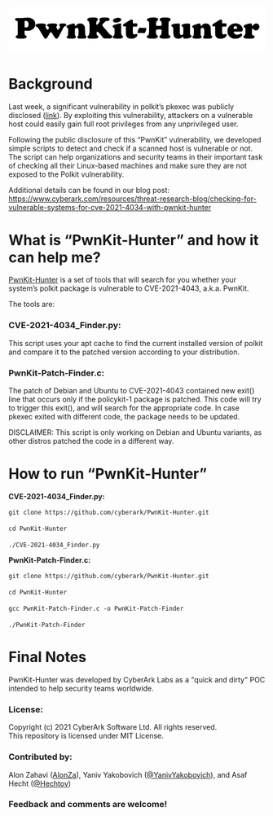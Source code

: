 <p align="center">
  <img src="https://github.com/Hechtov/Photos/blob/master/PwnKit-Hunter/PwnKit-Hunter%20logo1.png">
</p>
  
# Background

Last week, a significant vulnerability in polkit’s pkexec was publicly disclosed ([link](https://blog.qualys.com/vulnerabilities-threat-research/2022/01/25/pwnkit-local-privilege-escalation-vulnerability-discovered-in-polkits-pkexec-cve-2021-4034)). By exploiting this vulnerability, attackers on a vulnerable host could easily gain full root privileges from any unprivileged user.

Following the public disclosure of this “PwnKit” vulnerability, we developed simple scripts to detect and check if a scanned host is vulnerable or not. The script can help organizations and security teams in their important task of checking all their Linux-based machines and make sure they are not exposed to the Polkit vulnerability.

Additional details can be found in our blog post:  
https://www.cyberark.com/resources/threat-research-blog/checking-for-vulnerable-systems-for-cve-2021-4034-with-pwnkit-hunter


# What is “PwnKit-Hunter” and how it can help me?

[PwnKit-Hunter](https://github.com/cyberark/PwnKit-Hunter) is a set of tools that will search for you whether your system’s polkit package is vulnerable to CVE-2021-4043, a.k.a. PwnKit.
  
The tools are:
  
### CVE-2021-4034_Finder.py:

This script uses your apt cache to find the current installed version of polkit and compare it to the patched version according to your distribution.

### PwnKit-Patch-Finder.c:

The patch of Debian and Ubuntu to CVE-2021-4043 contained new exit() line that occurs only if the policykit-1 package is patched. This code will try to trigger this exit(), and will search for the appropriate code. In case pkexec exited with different code, the package needs to be updated.

DISCLAIMER: This script is only working on Debian and Ubuntu variants, as other distros patched the code in a different way.


# How to run “PwnKit-Hunter”

**CVE-2021-4034_Finder.py:**

```
git clone https://github.com/cyberark/PwnKit-Hunter.git

cd PwnKit-Hunter

./CVE-2021-4034_Finder.py
```
  
**PwnKit-Patch-Finder.c:**

```
git clone https://github.com/cyberark/PwnKit-Hunter.git

cd PwnKit-Hunter

gcc PwnKit-Patch-Finder.c -o PwnKit-Patch-Finder

./PwnKit-Patch-Finder
```
  
# Final Notes
PwnKit-Hunter was developed by CyberArk Labs as a "quick and dirty" POC intended to help security teams worldwide.  

### License:
Copyright (c) 2021 CyberArk Software Ltd. All rights reserved.    
This repository is licensed under MIT License.  
    
### Contributed by:  
Alon Zahavi ([AlonZa](https://www.linkedin.com/in/alon-zahavi-529499143)), Yaniv Yakobovich ([@YanivYakobovich](https://twitter.com/YanivYakobovich)), and Asaf Hecht ([@Hechtov](https://twitter.com/Hechtov))  
  
### Feedback and comments are welcome!  


